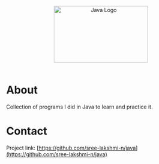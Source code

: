 
<br>
<div align="center">
    <img src="https://cdn.icon-icons.com/icons2/2699/PNG/512/java_logo_icon_168609.png" alt="Java Logo" width="250" height="150">
</div>
<br>

# About #

Collection of programs I did in Java to learn and practice it.


# Contact #

Project link: [https://github.com/sree-lakshmi-n/java](https://github.com/sree-lakshmi-n/java)
